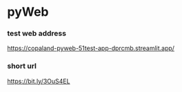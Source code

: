 # pyWeb

### test web address
https://copaland-pyweb-51test-app-dprcmb.streamlit.app/

### short url
https://bit.ly/3OuS4EL
